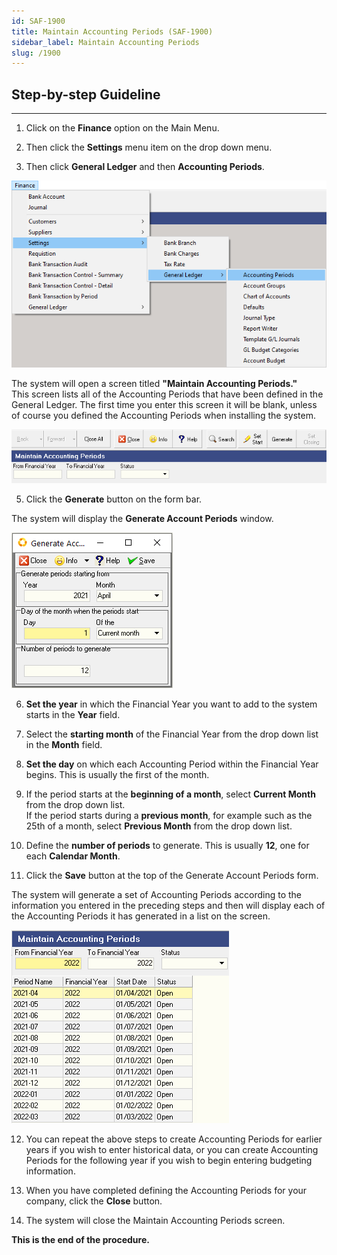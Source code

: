 ```yaml
---
id: SAF-1900
title: Maintain Accounting Periods (SAF-1900)
sidebar_label: Maintain Accounting Periods
slug: /1900
---
```


## Step-by-step Guideline  
___  

1.  Click on the **Finance** option on the Main Menu.

2.  Then click the **Settings** menu item on the drop down menu.

3.  Then click **General Ledger** and then **Accounting Periods**.

![](../static/img/docs/SAF-1900/image01.png)  

The system will open a screen titled **"Maintain Accounting Periods."**  
This screen lists all of the Accounting Periods that have been defined
in the General Ledger. The first time you enter this screen it will be
blank, unless of course you defined the Accounting Periods when
installing the system.  

![](../static/img/docs/SAF-1900/image02.png)  

5.  Click the **Generate** button on the form bar.  

The system will display the **Generate Account Periods** window.  

![](../static/img/docs/SAF-1900/image03.png)  

6.  **Set the year** in which the Financial Year you want to add to the
    system starts in the **Year** field.  

7.  Select the **starting month** of the Financial Year from the drop down
    list in the **Month** field.  

8.  **Set the day** on which each Accounting Period within the Financial
    Year begins. This is usually the first of the month.  

9.  If the period starts at the **beginning of a month**, select
	**Current Month** from the drop down list.  
	If the period starts during a **previous month**, for example
	such as the 25th of a month, select
    **Previous Month** from the drop down list.  

10. Define the **number of periods** to generate. This is usually **12**,
	one for each **Calendar Month**.  

11. Click the **Save** button at the top of the Generate Account Periods form.  

The system will generate a set of Accounting Periods according to the
information you entered in the preceding steps and then will display
each of the Accounting Periods it has generated in a list on the
screen.  

![](../static/img/docs/SAF-1900/image04.png)  

12. You can repeat the above steps to create Accounting Periods for
    earlier years if you wish to enter historical data, or you can
    create Accounting Periods for the following year if you wish to
    begin entering budgeting information.  

13. When you have completed defining the Accounting Periods for your
    company, click the **Close** button.  

14. The system will close the Maintain Accounting Periods screen.

**This is the end of the procedure.**
